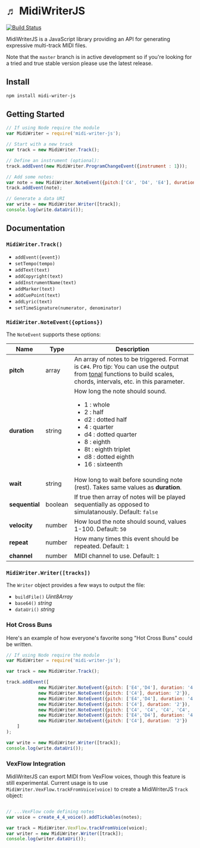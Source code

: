 &#9836; MidiWriterJS
===============
[![Build Status](https://travis-ci.org/grimmdude/MidiWriterJS.svg?branch=master)](https://travis-ci.org/grimmdude/MidiWriterJS)

MidiWriterJS is a JavaScript library providing an API for generating expressive multi-track MIDI files.  

Note that the `master` branch is in active development so if you're looking for a tried and true stable version please use the latest release.

Install
------------
```sh
npm install midi-writer-js
```
Getting Started
------------
```javascript
// If using Node require the module
var MidiWriter = require('midi-writer-js');

// Start with a new track
var track = new MidiWriter.Track();

// Define an instrument (optional):
track.addEvent(new MidiWriter.ProgramChangeEvent({instrument : 1}));

// Add some notes:
var note = new MidiWriter.NoteEvent({pitch:['C4', 'D4', 'E4'], duration: '4'});
track.addEvent(note);

// Generate a data URI
var write = new MidiWriter.Writer([track]);
console.log(write.dataUri());
```
Documentation
------------
### `MidiWriter.Track()`

- `addEvent({event})`
- `setTempo(tempo)`
- `addText(text)`
- `addCopyright(text)`
- `addInstrumentName(text)`
- `addMarker(text)`
- `addCuePoint(text)`
- `addLyric(text)`
- `setTimeSignature(numerator, denominator)`

### `MidiWriter.NoteEvent({options})`

The `NoteEvent` supports these options:

<table>
	<thead>
		<tr>
			<th>Name</th>
			<th>Type</th>
			<th>Description</th>
		</tr>
	</thead>
	<tbody>
		<tr>
			<td><b>pitch</b></td>
			<td>array</td>
			<td>An array of notes to be triggered.  Format is <code>C#4</code>.  Pro tip: You can use the output from <a href="https://github.com/danigb/tonal" target="_blank">tonal</a> functions to build scales, chords, intervals, etc. in this parameter.</td>
		</tr>
		<tr>
			<td><b>duration</b></td>
			<td>string</td>
			<td>
				How long the note should sound.
				<ul>
					<li>1  : whole</li>
					<li>2  : half</li>
					<li>d2 : dotted half</li>
					<li>4  : quarter</li>
					<li>d4 : dotted quarter</li>
					<li>8  : eighth</li>
					<li>8t : eighth triplet</li>
					<li>d8 : dotted eighth</li>
					<li>16 : sixteenth</li>
				</ul>
			</td>
		</tr>
		<tr>
			<td><b>wait</b></td>
			<td>string</td>
			<td>How long to wait before sounding note (rest).  Takes same values as <b>duration</b>.</td>
		</tr>
		<tr>
			<td><b>sequential</b></td>
			<td>boolean</td>
			<td>If true then array of notes will be played sequentially as opposed to simulatanously.  Default: <code>false</code></td>
		</tr>
		<tr>
			<td><b>velocity</b></td>
			<td>number</td>
			<td>How loud the note should sound, values 1-100.  Default: <code>50</code></td>
		</tr>
		<tr>
			<td><b>repeat</b></td>
			<td>number</td>
			<td>How many times this event should be repeated. Default: <code>1</code></td>
		</tr>
		<tr>
			<td><b>channel</b></td>
			<td>number</td>
			<td>MIDI channel to use. Default: <code>1</code></td>
		</tr>
	</tbody>
</table>


### `MidiWriter.Writer([tracks])`
The `Writer` object provides a few ways to output the file:
- `buildFile()` *Uint8Array*
- `base64()` *string*
- `dataUri()` *string*

### Hot Cross Buns
Here's an example of how everyone's favorite song "Hot Cross Buns" could be written.
```javascript
// If using Node require the module
var MidiWriter = require('midi-writer-js');

var track = new MidiWriter.Track();

track.addEvent([
			new MidiWriter.NoteEvent({pitch: ['E4','D4'], duration: '4', sequential: true}),
			new MidiWriter.NoteEvent({pitch: ['C4'], duration: '2'}),
			new MidiWriter.NoteEvent({pitch: ['E4','D4'], duration: '4', sequential: true}),
			new MidiWriter.NoteEvent({pitch: ['C4'], duration: '2'}),
			new MidiWriter.NoteEvent({pitch: ['C4', 'C4', 'C4', 'C4', 'D4', 'D4', 'D4', 'D4'], duration: '8', sequential: true}),
			new MidiWriter.NoteEvent({pitch: ['E4','D4'], duration: '4', sequential: true}),
			new MidiWriter.NoteEvent({pitch: ['C4'], duration: '2'})
	]
);

var write = new MidiWriter.Writer([track]);
console.log(write.dataUri());
```

### VexFlow Integration
MidiWriterJS can export MIDI from VexFlow voices, though this feature is still experimental.  Current usage is to use `MidiWriter.VexFlow.trackFromVoice(voice)` to create a MidiWriterJS `Track` object:
```javascript

// ...VexFlow code defining notes
var voice = create_4_4_voice().addTickables(notes);

var track = MidiWriter.VexFlow.trackFromVoice(voice);
var writer = new MidiWriter.Writer([track]);
console.log(writer.dataUri());
```